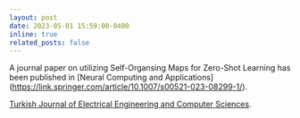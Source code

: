 ```yaml
---
layout: post
date: 2023-05-01 15:59:00-0400
inline: true
related_posts: false
---
```


A journal paper on utilizing Self-Organsing Maps for  Zero-Shot Learning has been published in [Neural Computing and Applications] (https://link.springer.com/article/10.1007/s00521-023-08299-1/).

 [Turkish Journal of Electrical Engineering and Computer Sciences](https://link.springer.com/article/10.1007/s00521-023-08299-1/).
